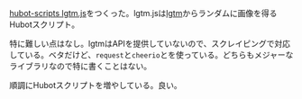[hubot-scripts lgtm.js](https://github.com/faithcreates/hubot-scripts/pull/14)をつくった。lgtm.jsは[lgtm](http://www.lgtm.in/)からランダムに画像を得るHubotスクリプト。

特に難しい点はなし。lgtmはAPIを提供していないので、スクレイピングで対応している。ベタだけど、`request`と`cheerio`とを使っている。どちらもメジャーなライブラリなので特に書くことはない。

順調にHubotスクリプトを増やしている。良い。
